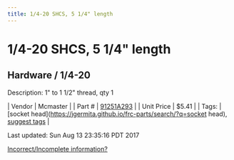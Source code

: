 ```yaml
---
title: 1/4-20 SHCS, 5 1/4" length
---
```


# 1/4-20 SHCS, 5 1/4" length
## Hardware / 1/4-20
Description: 	1" to 1 1/2" thread, qty 1 

| Vendor | Mcmaster | 
| Part # | [91251A293](https://www.mcmaster.com/#91251A293) | 
| Unit Price | $5.41 | 
| Tags: | [socket head](https://jgermita.github.io/frc-parts/search/?q=socket head), [suggest tags](https://docs.google.com/forms/d/e/1FAIpQLSeWyY8v3RgOty-MyWmh9U0iivNYN_molChYyS-0U-o-kOAv_g/viewform) | 

Last updated: Sun Aug 13 23:35:16 PDT 2017

 [Incorrect/Incomplete information?](https://docs.google.com/forms/d/e/1FAIpQLSeWyY8v3RgOty-MyWmh9U0iivNYN_molChYyS-0U-o-kOAv_g/viewform)